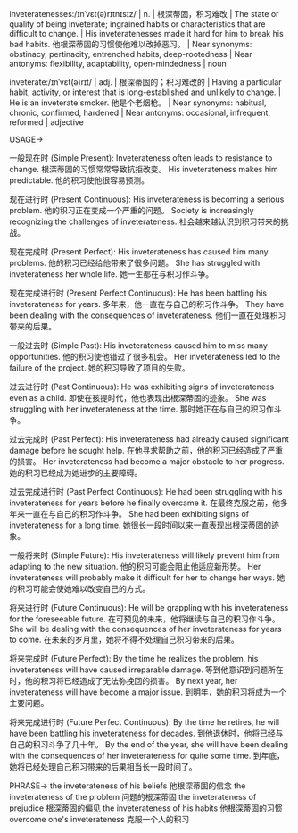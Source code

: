 inveteratenesses:/ɪnˈvɛt(ə)rɪtnɪsɪz/ | n. | 根深蒂固，积习难改 | The state or quality of being inveterate; ingrained habits or characteristics that are difficult to change.  | His inveteratenesses made it hard for him to break his bad habits. 他根深蒂固的习惯使他难以改掉恶习。 | Near synonyms:  obstinacy, pertinacity, entrenched habits, deep-rootedness | Near antonyms: flexibility, adaptability, open-mindedness | noun

inveterate:/ɪnˈvɛt(ə)rɪt/ | adj. | 根深蒂固的；积习难改的 | Having a particular habit, activity, or interest that is long-established and unlikely to change. | He is an inveterate smoker. 他是个老烟枪。 | Near synonyms: habitual, chronic, confirmed, hardened | Near antonyms: occasional, infrequent, reformed | adjective


USAGE->

一般现在时 (Simple Present):
Inveterateness often leads to resistance to change. 根深蒂固的习惯常常导致抗拒改变。
His inveterateness makes him predictable.  他的积习使他很容易预测。

现在进行时 (Present Continuous):
His inveterateness is becoming a serious problem. 他的积习正在变成一个严重的问题。
Society is increasingly recognizing the challenges of inveterateness. 社会越来越认识到积习带来的挑战。


现在完成时 (Present Perfect):
His inveterateness has caused him many problems. 他的积习已经给他带来了很多问题。
She has struggled with inveterateness her whole life. 她一生都在与积习作斗争。


现在完成进行时 (Present Perfect Continuous):
He has been battling his inveterateness for years. 多年来，他一直在与自己的积习作斗争。
They have been dealing with the consequences of inveterateness. 他们一直在处理积习带来的后果。


一般过去时 (Simple Past):
His inveterateness caused him to miss many opportunities. 他的积习使他错过了很多机会。
Her inveterateness led to the failure of the project. 她的积习导致了项目的失败。


过去进行时 (Past Continuous):
He was exhibiting signs of inveterateness even as a child.  即使在孩提时代，他也表现出根深蒂固的迹象。
She was struggling with her inveterateness at the time. 那时她正在与自己的积习作斗争。


过去完成时 (Past Perfect):
His inveterateness had already caused significant damage before he sought help. 在他寻求帮助之前，他的积习已经造成了严重的损害。
Her inveterateness had become a major obstacle to her progress. 她的积习已经成为她进步的主要障碍。


过去完成进行时 (Past Perfect Continuous):
He had been struggling with his inveterateness for years before he finally overcame it. 在最终克服之前，他多年来一直在与自己的积习作斗争。
She had been exhibiting signs of inveterateness for a long time. 她很长一段时间以来一直表现出根深蒂固的迹象。


一般将来时 (Simple Future):
His inveterateness will likely prevent him from adapting to the new situation. 他的积习可能会阻止他适应新形势。
Her inveterateness will probably make it difficult for her to change her ways. 她的积习可能会使她难以改变自己的方式。



将来进行时 (Future Continuous):
He will be grappling with his inveterateness for the foreseeable future. 在可预见的未来，他将继续与自己的积习作斗争。
She will be dealing with the consequences of her inveterateness for years to come. 在未来的岁月里，她将不得不处理自己积习带来的后果。


将来完成时 (Future Perfect):
By the time he realizes the problem, his inveterateness will have caused irreparable damage. 等到他意识到问题所在时，他的积习将已经造成了无法弥挽回的损害。
By next year, her inveterateness will have become a major issue. 到明年，她的积习将成为一个主要问题。


将来完成进行时 (Future Perfect Continuous):
By the time he retires, he will have been battling his inveterateness for decades. 到他退休时，他将已经与自己的积习斗争了几十年。
By the end of the year, she will have been dealing with the consequences of her inveterateness for quite some time. 到年底，她将已经处理自己积习带来的后果相当长一段时间了。


PHRASE->
the inveterateness of his beliefs  他根深蒂固的信念
the inveterateness of the problem 问题的根深蒂固
the inveterateness of prejudice 根深蒂固的偏见
the inveterateness of his habits 他根深蒂固的习惯
overcome one's inveterateness 克服一个人的积习
